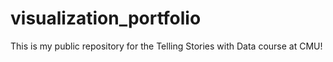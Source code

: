 # visualization_portfolio
This is my public repository for the Telling Stories with Data course at CMU!
